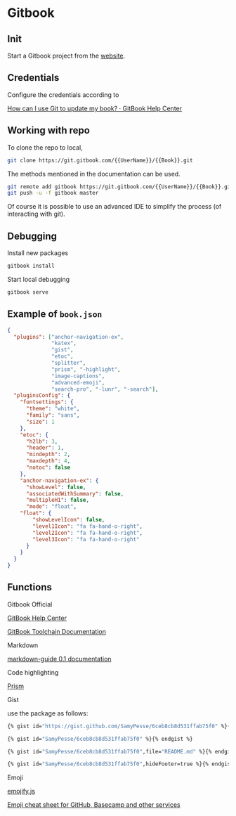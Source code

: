 # Gitbook

## Init

Start a Gitbook project from the [website](https://www.gitbook.com).

## Credentials

Configure the credentials according to

[How can I use Git to update my book? · GitBook Help Center](https://help.gitbook.com/books/how-can-i-use-git.html)

## Working with repo

To clone the repo to local,

```bash
git clone https://git.gitbook.com/{{UserName}}/{{Book}}.git
```

The methods mentioned in the documentation can be used.

```bash
git remote add gitbook https://git.gitbook.com/{{UserName}}/{{Book}}.git
git push -u -f gitbook master
```

Of course it is possible to use an advanced IDE to simplify the process (of interacting with git).

## Debugging

Install new packages

```bash
gitbook install
```

Start local debugging

```bash
gitbook serve
```

## Example of `book.json`

```json
{
  "plugins": ["anchor-navigation-ex",
              "katex",
              "gist",
              "etoc",
              "splitter",
              "prism", "-highlight",
              "image-captions",
              "advanced-emoji",
              "search-pro", "-lunr", "-search"],
  "pluginsConfig": {
    "fontsettings": {
      "theme": "white",
      "family": "sans",
      "size": 1
    },
    "etoc": {
      "h2lb": 3,
      "header": 1,
      "mindepth": 2,
      "maxdepth": 4,
      "notoc": false
    },
    "anchor-navigation-ex": {
      "showLevel": false,
      "associatedWithSummary": false,
      "multipleH1": false,
      "mode": "float",
    "float": {
        "showLevelIcon": false,
        "level1Icon": "fa fa-hand-o-right",
        "level2Icon": "fa fa-hand-o-right",
        "level3Icon": "fa fa-hand-o-right"
      }
    }
  }
}
```

## Functions

Gitbook Official

[GitBook Help Center](https://help.gitbook.com)

[GitBook Toolchain Documentation](https://toolchain.gitbook.com)

Markdown

[markdown-guide 0.1 documentation](http://markdown-guide.readthedocs.io/en/latest/basics.html)

Code highlighting

[Prism](http://prismjs.com/)

Gist

use the package as follows:

```bash
{% gist id="https://gist.github.com/SamyPesse/6ceb8cb8d531ffab75f0" %}{% endgist %}

{% gist id="SamyPesse/6ceb8cb8d531ffab75f0" %}{% endgist %}

{% gist id="SamyPesse/6ceb8cb8d531ffab75f0",file="README.md" %}{% endgist %}

{% gist id="SamyPesse/6ceb8cb8d531ffab75f0",hideFooter=true %}{% endgist %}
```

Emoji

[emojify.js](https://github.com/emojione/emojify.js)

[Emoji cheat sheet for GitHub, Basecamp and other services](https://www.webpagefx.com/tools/emoji-cheat-sheet/)